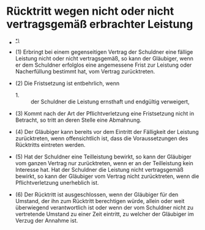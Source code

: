 # Rücktritt wegen nicht oder nicht vertragsgemäß erbrachter Leistung

- <a name="FnR.BJNR001950896BJNE031602377"></a><sup><a href="#BJNR001950896BJNE031602377" class="FnR">*)</a></sup> 

- (1) Erbringt bei einem gegenseitigen Vertrag der Schuldner eine fällige Leistung nicht oder nicht vertragsgemäß, so kann der Gläubiger, wenn er dem Schuldner erfolglos eine angemessene Frist zur Leistung oder Nacherfüllung bestimmt hat, vom Vertrag zurücktreten.

- (2) Die Fristsetzung ist entbehrlich, wenn <dl style="font-weight:normal;font-style:normal;text-decoration:none;"><dt>1.</dt><dd style="font-weight:normal;font-style:normal;text-decoration:none;"><div>der Schuldner die Leistung ernsthaft und endgültig verweigert,

- (3) Kommt nach der Art der Pflichtverletzung eine Fristsetzung nicht in Betracht, so tritt an deren Stelle eine Abmahnung.

- (4) Der Gläubiger kann bereits vor dem Eintritt der Fälligkeit der Leistung zurücktreten, wenn offensichtlich ist, dass die Voraussetzungen des Rücktritts eintreten werden.

- (5) Hat der Schuldner eine Teilleistung bewirkt, so kann der Gläubiger vom ganzen Vertrag nur zurücktreten, wenn er an der Teilleistung kein Interesse hat. Hat der Schuldner die Leistung nicht vertragsgemäß bewirkt, so kann der Gläubiger vom Vertrag nicht zurücktreten, wenn die Pflichtverletzung unerheblich ist.

- (6) Der Rücktritt ist ausgeschlossen, wenn der Gläubiger für den Umstand, der ihn zum Rücktritt berechtigen würde, allein oder weit überwiegend verantwortlich ist oder wenn der vom Schuldner nicht zu vertretende Umstand zu einer Zeit eintritt, zu welcher der Gläubiger im Verzug der Annahme ist.

